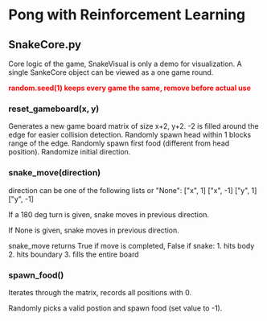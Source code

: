 # Pong with Reinforcement Learning

## SnakeCore.py

Core logic of the game, SnakeVisual is only a demo for visualization. A single SankeCore object can be viewed as a one game round.

<span style="color:red">**random.seed(1) keeps every game the same, remove before actual use**</span>

### reset_gameboard(x, y)

Generates a new game board matrix of size x+2, y+2. -2 is filled around the edge for easier collision detection. Randomly spawn head within 1 blocks range of the edge. Randomly spawn first food (different from head position). Randomize initial direction.

### snake_move(direction)

direction can be one of the following lists or "None": ["x", 1] ["x", -1] ["y", 1] ["y", -1]

If a 180 deg turn is given, snake moves in previous direction.

If None is given, snake moves in previous direction.

snake_move returns True if move is completed, False if snake: 1. hits body  2. hits boundary  3. fills the entire board

### spawn_food()

Iterates through the matrix, records all positions with 0.

Randomly picks a valid postion and spawn food (set value to -1).
